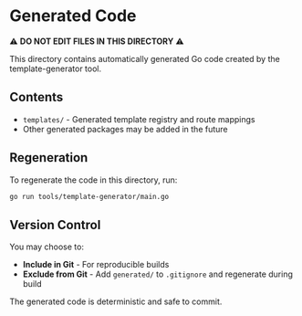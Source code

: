 # Generated Code

⚠️ **DO NOT EDIT FILES IN THIS DIRECTORY** ⚠️

This directory contains automatically generated Go code created by the template-generator tool.

## Contents

- `templates/` - Generated template registry and route mappings
- Other generated packages may be added in the future

## Regeneration

To regenerate the code in this directory, run:

```bash
go run tools/template-generator/main.go
```

## Version Control

You may choose to:
- **Include in Git** - For reproducible builds
- **Exclude from Git** - Add `generated/` to `.gitignore` and regenerate during build

The generated code is deterministic and safe to commit.